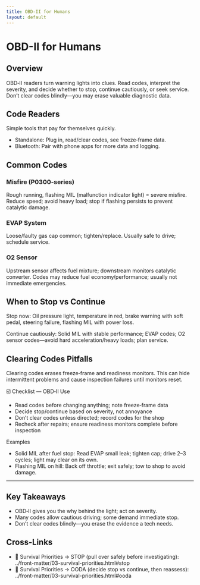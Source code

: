 ```yaml
---
title: OBD-II for Humans
layout: default
---
```


# OBD-II for Humans

## Overview
OBD‑II readers turn warning lights into clues. Read codes, interpret the severity, and decide whether to stop, continue cautiously, or seek service. Don’t clear codes blindly—you may erase valuable diagnostic data.

## Code Readers
Simple tools that pay for themselves quickly.

- Standalone: Plug in, read/clear codes, see freeze‑frame data.
- Bluetooth: Pair with phone apps for more data and logging.

## Common Codes
### Misfire (P0300-series)
Rough running, flashing MIL (malfunction indicator light) = severe misfire. Reduce speed; avoid heavy load; stop if flashing persists to prevent catalytic damage.

### EVAP System
Loose/faulty gas cap common; tighten/replace. Usually safe to drive; schedule service.

### O2 Sensor
Upstream sensor affects fuel mixture; downstream monitors catalytic converter. Codes may reduce fuel economy/performance; usually not immediate emergencies.

## When to Stop vs Continue
Stop now: Oil pressure light, temperature in red, brake warning with soft pedal, steering failure, flashing MIL with power loss.

Continue cautiously: Solid MIL with stable performance; EVAP codes; O2 sensor codes—avoid hard acceleration/heavy loads; plan service.

## Clearing Codes Pitfalls
Clearing codes erases freeze‑frame and readiness monitors. This can hide intermittent problems and cause inspection failures until monitors reset.

☑️ Checklist — OBD‑II Use
- Read codes before changing anything; note freeze‑frame data
- Decide stop/continue based on severity, not annoyance
- Don’t clear codes unless directed; record codes for the shop
- Recheck after repairs; ensure readiness monitors complete before inspection

Examples
- Solid MIL after fuel stop: Read EVAP small leak; tighten cap; drive 2–3 cycles; light may clear on its own.
- Flashing MIL on hill: Back off throttle; exit safely; tow to shop to avoid damage.

---

## Key Takeaways
- OBD‑II gives you the why behind the light; act on severity.
- Many codes allow cautious driving; some demand immediate stop.
- Don’t clear codes blindly—you erase the evidence a tech needs.

## Cross-Links
- 📝 Survival Priorities → STOP (pull over safely before investigating): ../front-matter/03-survival-priorities.html#stop
- 📝 Survival Priorities → OODA (decide stop vs continue, then reassess): ../front-matter/03-survival-priorities.html#ooda
